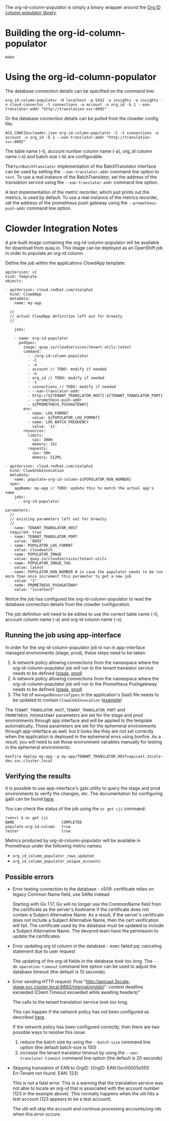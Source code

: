 The org-id-column-populator is simply a binary wrapper around the [Org ID column populator library](../../pkg/tenantconv/README.md).

# Building the org-id-column-populator

```
make
```

# Using the org-id-column-populator

The database connection details can be specified on the command line:

```
org-id-column-populator -H localhost -p 5432 -u insights -w insights -n cloud-connector -t connections -a account -o org_id -b 1 --ean-translator-addr "http://translation-svc:8092"
```

Or the database connection details can be pulled from the clowder config file:

```
ACG_CONFIG=clowder.json org-id-column-populator -C -t connections -a account -o org_id -b 1 --ean-translator-addr "http://translation-svc:8092"
```

The table name (-t), account number column name (-a), org_id column name (-o) and batch size (-b) are configurable.

The`TestBatchTranslator` implementation of the BatchTranslator interface can be used by setting the
`--ean-translator-addr` command line option to `test`.
To use a real instance of the BatchTranslator, set the address of the translation service
using the `--ean-translator-addr` command line option.

A test implementation of the metric recorder, which just prints out the metrics, is used by default.
To use a real instance of the metrics recorder, set the address of the prometheus push gateway using
the `--prometheus-push-addr` command line option.


# Clowder Integration Notes

A pre-built image containing the org-id-column-populator will be available for download
from quay.io.  This image can be deployed as an OpenShift job in order to populate an
org-id column.

Define the job within the applications ClowdApp template:

```
apiVersion: v1
kind: Template
objects:

- apiVersion: cloud.redhat.com/v1alpha1
  kind: ClowdApp
  metadata:
    name: my-app

  //
  // actual ClowdApp definition left out for brewity
  //

    jobs:

    - name: org-id-populator
      podSpec:
        image: quay.io/cloudservices/tenant-utils:latest
        command:
          - ./org-id-column-populator
          - -C
          - -a
          - account // TODO: modify if needed
          - -o
          - org_id // TODO: modify if needed
          - -t
          - connections // TODO: modify if needed
          - --ean-translator-addr
          - http://${TENANT_TRANSLATOR_HOST}:${TENANT_TRANSLATOR_PORT}
          - --prometheus-push-addr
          - ${PROMETHEUS_PUSHGATEWAY}
        env:
          - name: LOG_FORMAT
            value: ${POPULATOR_LOG_FORMAT}
          - name: LOG_BATCH_FREQUENCY
            value: '1s'
        resources:
          limits:
            cpu: 300m
            memory: 1Gi
          requests:
            cpu: 50m
            memory: 512Mi

- apiVersion: cloud.redhat.com/v1alpha1
  kind: ClowdJobInvocation
  metadata:
    name: populate-org-id-column-${POPULATOR_RUN_NUMBER}
  spec:
    appName: my-app // TODO: update this to match the actual app's name
    jobs:
      - org-id-populator

parameters:
  //
  // existing parameters left out for brewity
  //
  - name: TENANT_TRANSLATOR_HOST
  required: true
  - name: TENANT_TRANSLATOR_PORT
    value: '8892'
  - name: POPULATOR_LOG_FORMAT
    value: cloudwatch
  - name: POPULATOR_IMAGE
    value: quay.io/cloudservices/tenant-utils
  - name: POPULATOR_IMAGE_TAG
    value: latest
  - name: POPULATOR_RUN_NUMBER # in case the populator needs to be run more than once increment this parameter to get a new job
    value: "1"
  - name: PROMETHEUS_PUSHGATEWAY
    value: "localhost"

```

Notice the job has configured the org-id-column-populator to read the database connection
details from the clowder configuration.

The job definition will need to be edited to use the correct table name (-t),
account column name (-a) and org-id column name (-o).

## Running the job using app-interface

In order for the org-id-column-populator job to run in app-interface managed environments (stage, prod), these steps need to be taken:

1. A network policy allowing connections from the namespace where the org-id-column-populator job will run to the tenant translator service needs to be defined ([stage](https://gitlab.cee.redhat.com/service/app-interface/-/blob/master/data/services/insights/gateway/namespaces/stage-3scale-stage.yml#L25), [prod](https://gitlab.cee.redhat.com/service/app-interface/-/blob/master/data/services/insights/gateway/namespaces/3scale-prod.yml#L19))
1. A network policy allowing connections from the namespace where the org-id-column-populator job will run to the Prometheus Pushgateway needs to be defined ([stage](https://gitlab.cee.redhat.com/service/app-interface/-/blob/master/data/services/insights/prometheus/insights-push-stage.yml#L19), [prod](https://gitlab.cee.redhat.com/service/app-interface/-/blob/master/data/services/insights/prometheus/insights-push-prod.yml#L19))
1. The list of `managedResourceTypes` in the application's SaaS file needs to be updated to contain `ClowdJobInvocation` ([example](https://gitlab.cee.redhat.com/service/app-interface/-/blob/1f2b7038d32124dc150ed348d509db862305552f/data/services/insights/playbook-dispatcher/deploy.yml#L32))

The `TENANT_TRANSLATOR_HOST`, `TENANT_TRANSLATOR_PORT` and `PROMETHEUS_PUSHGATEWAY` parameters
are set for the stage and prod environments through app interface and will be applied to the template automatically.
Those parameters are set for the ephemeral environments through app-interface as well, but it looks
like they are not set correctly when the application is deployed in the ephemeral envs using bonfire.
As a result, you will need to set those environment variables manually for testing
in the ephemeral environments:

```
bonfire deploy my-app -p my-app/TENANT_TRANSLATOR_HOST=apicast.3scale-dev.svc.cluster.local
```

## Verifying the results

It is possible to use app-interface's gabi utility to query the stage and prod environments
to verify the changes, etc.  The documentation for configuring gabi can be found [here](https://gitlab.cee.redhat.com/service/app-interface/-/blob/master/docs/app-sre/sop/gabi-instances-request.md).

You can check the status of the job using the `oc get cji` command:

```
(venv) $ oc get cji
NAME                     COMPLETED
populate-org-id-column   true
tester                   true
```

Metrics produced by org-id-column-populator will be available in Prometheus under the following metric names:

- `org_id_column_populator_rows_updated`
- `org_id_column_populator_unique_accounts`


## Possible errors

* Error testing connection to the database - x509: certificate relies on legacy Common Name field, use SANs instead

  Starting with Go 1.17, Go will no longer use the CommonName field from the certificate as the server's
  hostname if the certificate does not contain a Subject Alternative Name.  As a result, if the server's
  certificate does not include a Subject Alternative Name, then the cert verification will fail.
  The certificate used by the database must be updated to include a Subject Alternative Name.
  The devprod team have the permission to update the certificates.

* Error updating org id column in the database - exec failed pq: canceling statement due to user request

  The updating of the org-id fields in the database took too long.  The `--db-operation-timeout` command line
  option can be used to adjust the database timeout (the default is 10 seconds).

* Error sending HTTP request: Post \"http://apicast.3scale-stage.svc.cluster.local:8892/internal/orgIds\": context deadline exceeded (Client.Timeout exceeded while awaiting headers)"

  The calls to the tenant translation service took too long.

  This can happen if the network policy has not been configured as described [here](#running-the-job-using-app-interface).

  If the network policy has been configured correctly, then there are two possible ways to resolve this issue:

  1.  reduce the batch size by using the `--batch-size` command line option (the default batch-size is 100)
  1.  increase the tenant translator timeout by using the `--ean-translator-timeout` command line option (the default is 20 seconds)

* Skipping translation of EAN to OrgID: {OrgID: EAN:0xc00005e550 Err:Tenant not found. EAN: 123}

  This is not a fatal error.  This is a warning that the translation service was not able to locate an org-id
  that is associated with the account number (123 in the example above).  This normally happens when
  the util hits a test account (123 appears to be a test account).
  
  The util will skip the account and continue processing accounts/org-ids when this error occurs.
